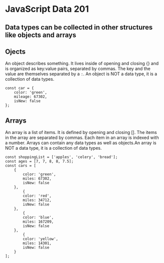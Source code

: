 # JavaScript Data 201
## Data types can be collected in other structures like objects and arrays

## Ojects
An object describes something. It lives inside of opening and closing {} and is organized as key:value pairs, separated by commas. The key and the value are themselves separated by a `:`. An object is NOT a data type, it is a collection of data types. 
```
const car = {
    color: 'green',
    mileage: 67302,
    isNew: false
};
```
## Arrays
An array is a list of items. It is defined by opening and closing []. The items in the array are separated by commas. Each item in an array is indexed with a number. Arrays can contain any data types as well as objects.An array is NOT a data type, it is a collection of data types. 
```
const shoppingList = ['apples', 'celery', 'bread'];
const ages = [7, 7, 8, 8, 7.5];
const cars = [
    {
        color: 'green',
        miles: 67302,
        isNew: false
    },   
        {
        color: 'red',
        miles: 34712,
        isNew: false
    },
        {
        color: 'blue',
        miles: 167209,
        isNew: false
    },
        {
        color: 'yellow',
        miles: 14301,
        isNew: false
    }
];

```